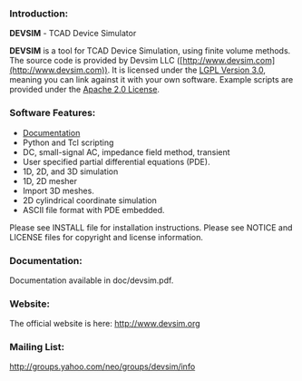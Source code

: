 ### Introduction:
**DEVSIM** - TCAD Device Simulator

**DEVSIM** is a tool for TCAD Device Simulation, using finite volume methods.  The source code is provided by Devsim LLC ([http://www.devsim.com](http://www.devsim.com)).
It is licensed under the [LGPL Version 3.0](http://www.gnu.org/copyleft/lesser.html), meaning you can link against it with your own software.  Example scripts are provided under the [Apache 2.0 License](http://www.apache.org/licenses/LICENSE-2.0.html).

### Software Features:
* [Documentation](https://github.com/devsim/devsim/blob/master/doc/devsim.pdf?raw=true)
* Python and Tcl scripting 
* DC, small-signal AC, impedance field method, transient
* User specified partial differential equations (PDE).
* 1D, 2D, and 3D simulation
* 1D, 2D mesher
* Import 3D meshes.
* 2D cylindrical coordinate simulation
* ASCII file format with PDE embedded.

Please see INSTALL file for installation instructions.  Please see 
NOTICE and LICENSE files for copyright and license information.

### Documentation:
Documentation available in doc/devsim.pdf.

### Website:
The official website is here:
http://www.devsim.org

### Mailing List:
http://groups.yahoo.com/neo/groups/devsim/info

